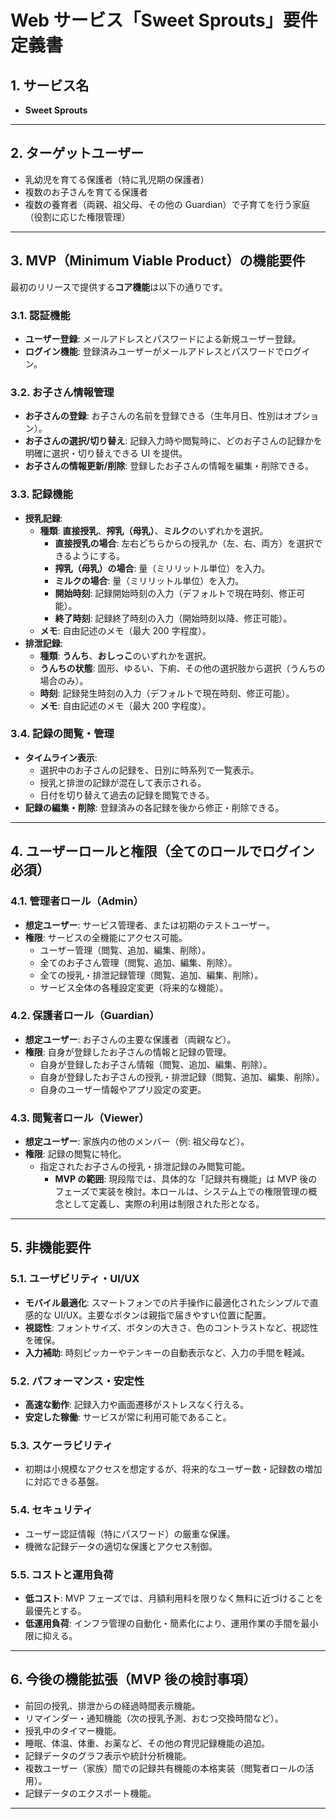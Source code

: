 # Web サービス「Sweet Sprouts」要件定義書

## 1. サービス名

- **Sweet Sprouts**

---

## 2. ターゲットユーザー

- 乳幼児を育てる保護者（特に乳児期の保護者）
- 複数のお子さんを育てる保護者
- 複数の養育者（両親、祖父母、その他の Guardian）で子育てを行う家庭（役割に応じた権限管理）

---

## 3. MVP（Minimum Viable Product）の機能要件

最初のリリースで提供する**コア機能**は以下の通りです。

### 3.1. 認証機能

- **ユーザー登録**: メールアドレスとパスワードによる新規ユーザー登録。
- **ログイン機能**: 登録済みユーザーがメールアドレスとパスワードでログイン。

### 3.2. お子さん情報管理

- **お子さんの登録**: お子さんの名前を登録できる（生年月日、性別はオプション）。
- **お子さんの選択/切り替え**: 記録入力時や閲覧時に、どのお子さんの記録かを明確に選択・切り替えできる UI を提供。
- **お子さんの情報更新/削除**: 登録したお子さんの情報を編集・削除できる。

### 3.3. 記録機能

- **授乳記録**:
  - **種類**: **直接授乳**、**搾乳（母乳）**、**ミルク**のいずれかを選択。
    - **直接授乳の場合**: 左右どちらからの授乳か（左、右、両方）を選択できるようにする。
    - **搾乳（母乳）の場合**: 量（ミリリットル単位）を入力。
    - **ミルクの場合**: 量（ミリリットル単位）を入力。
    - **開始時刻**: 記録開始時刻の入力（デフォルトで現在時刻、修正可能）。
    - **終了時刻**: 記録終了時刻の入力（開始時刻以降、修正可能）。
  - **メモ**: 自由記述のメモ（最大 200 字程度）。
- **排泄記録**:
  - **種類**: **うんち**、**おしっこ**のいずれかを選択。
  - **うんちの状態**: 固形、ゆるい、下痢、その他の選択肢から選択（うんちの場合のみ）。
  - **時刻**: 記録発生時刻の入力（デフォルトで現在時刻、修正可能）。
  - **メモ**: 自由記述のメモ（最大 200 字程度）。

### 3.4. 記録の閲覧・管理

- **タイムライン表示**:
  - 選択中のお子さんの記録を、日別に時系列で一覧表示。
  - 授乳と排泄の記録が混在して表示される。
  - 日付を切り替えて過去の記録を閲覧できる。
- **記録の編集・削除**: 登録済みの各記録を後から修正・削除できる。

---

## 4. ユーザーロールと権限（全てのロールでログイン必須）

### 4.1. 管理者ロール（Admin）

- **想定ユーザー**: サービス管理者、または初期のテストユーザー。
- **権限**: サービスの全機能にアクセス可能。
  - ユーザー管理（閲覧、追加、編集、削除）。
  - 全てのお子さん管理（閲覧、追加、編集、削除）。
  - 全ての授乳・排泄記録管理（閲覧、追加、編集、削除）。
  - サービス全体の各種設定変更（将来的な機能）。

### 4.2. 保護者ロール（Guardian）

- **想定ユーザー**: お子さんの主要な保護者（両親など）。
- **権限**: 自身が登録したお子さんの情報と記録の管理。
  - 自身が登録したお子さん情報（閲覧、追加、編集、削除）。
  - 自身が登録したお子さんの授乳・排泄記録（閲覧、追加、編集、削除）。
  - 自身のユーザー情報やアプリ設定の変更。

### 4.3. 閲覧者ロール（Viewer）

- **想定ユーザー**: 家族内の他のメンバー（例: 祖父母など）。
- **権限**: 記録の閲覧に特化。
  - 指定されたお子さんの授乳・排泄記録のみ閲覧可能。
    - **MVP の範囲**: 現段階では、具体的な「記録共有機能」は MVP 後のフェーズで実装を検討。本ロールは、システム上での権限管理の概念として定義し、実際の利用は制限された形となる。

---

## 5. 非機能要件

### 5.1. ユーザビリティ・UI/UX

- **モバイル最適化**: スマートフォンでの片手操作に最適化されたシンプルで直感的な UI/UX。主要なボタンは親指で届きやすい位置に配置。
- **視認性**: フォントサイズ、ボタンの大きさ、色のコントラストなど、視認性を確保。
- **入力補助**: 時刻ピッカーやテンキーの自動表示など、入力の手間を軽減。

### 5.2. パフォーマンス・安定性

- **高速な動作**: 記録入力や画面遷移がストレスなく行える。
- **安定した稼働**: サービスが常に利用可能であること。

### 5.3. スケーラビリティ

- 初期は小規模なアクセスを想定するが、将来的なユーザー数・記録数の増加に対応できる基盤。

### 5.4. セキュリティ

- ユーザー認証情報（特にパスワード）の厳重な保護。
- 機微な記録データの適切な保護とアクセス制御。

### 5.5. コストと運用負荷

- **低コスト**: MVP フェーズでは、月額利用料を限りなく無料に近づけることを最優先とする。
- **低運用負荷**: インフラ管理の自動化・簡素化により、運用作業の手間を最小限に抑える。

---

## 6. 今後の機能拡張（MVP 後の検討事項）

- 前回の授乳、排泄からの経過時間表示機能。
- リマインダー・通知機能（次の授乳予測、おむつ交換時間など）。
- 授乳中のタイマー機能。
- 睡眠、体温、体重、お薬など、その他の育児記録機能の追加。
- 記録データのグラフ表示や統計分析機能。
- 複数ユーザー（家族）間での記録共有機能の本格実装（閲覧者ロールの活用）。
- 記録データのエクスポート機能。

---
